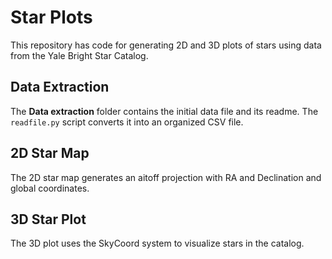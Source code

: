 # Star Plots

This repository has code for generating 2D and 3D plots of stars using data from the Yale Bright Star Catalog.

## Data Extraction

The **Data extraction** folder contains the initial data file and its readme. The `readfile.py` script converts it into an organized CSV file.

## 2D Star Map

The 2D star map generates an aitoff projection with RA and Declination and global coordinates.

## 3D Star Plot

The 3D plot uses the SkyCoord system to visualize stars in the catalog.

